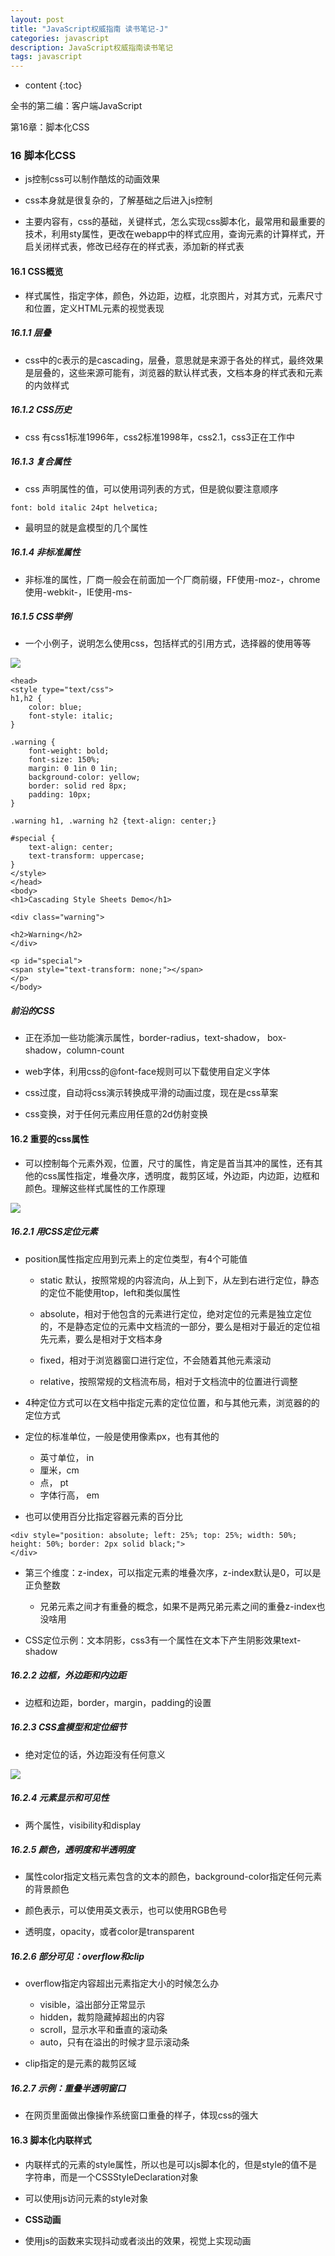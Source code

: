 ```yaml
---
layout: post
title: "JavaScript权威指南 读书笔记-J"
categories: javascript
description: JavaScript权威指南读书笔记
tags: javascript 
---
```


* content
{:toc}

全书的第二编：客户端JavaScript

第16章：脚本化CSS





### 16 脚本化CSS

- js控制css可以制作酷炫的动画效果

- css本身就是很复杂的，了解基础之后进入js控制

- 主要内容有，css的基础，关键样式，怎么实现css脚本化，最常用和最重要的技术，利用sty属性，更改在webapp中的样式应用，查询元素的计算样式，开启关闭样式表，修改已经存在的样式表，添加新的样式表

#### 16.1 CSS概览

- 样式属性，指定字体，颜色，外边距，边框，北京图片，对其方式，元素尺寸和位置，定义HTML元素的视觉表现

##### 16.1.1 层叠

- css中的c表示的是cascading，层叠，意思就是来源于各处的样式，最终效果是层叠的，这些来源可能有，浏览器的默认样式表，文档本身的样式表和元素的内敛样式

##### 16.1.2 CSS历史

- css 有css1标准1996年，css2标准1998年，css2.1，css3正在工作中

##### 16.1.3 复合属性

- css 声明属性的值，可以使用词列表的方式，但是貌似要注意顺序

```
font: bold italic 24pt helvetica;
```

- 最明显的就是盒模型的几个属性

##### 16.1.4 非标准属性

- 非标准的属性，厂商一般会在前面加一个厂商前缀，FF使用-moz-，chrome使用-webkit-，IE使用-ms-

##### 16.1.5 CSS举例

- 一个小例子，说明怎么使用css，包括样式的引用方式，选择器的使用等等

![](http://ww3.sinaimg.cn/large/8d6a2535gw1f95hg37qxnj20jp0d7n0z.jpg)

```
<head>
<style type="text/css">
h1,h2 { 
	color: blue;
	font-style: italic;
}

.warning {
	font-weight: bold;
	font-size: 150%;
	margin: 0 1in 0 1in;
	background-color: yellow;
	border: solid red 8px;
	padding: 10px;
} 

.warning h1, .warning h2 {text-align: center;}

#special {
	text-align: center;
	text-transform: uppercase;
}
</style>
</head>
<body>
<h1>Cascading Style Sheets Demo</h1>

<div class="warning">

<h2>Warning</h2>
</div>

<p id="special">
<span style="text-transform: none;"></span>
</p>
</body>
```

##### 前沿的CSS

- 正在添加一些功能演示属性，border-radius，text-shadow， box-shadow，column-count

- web字体，利用css的@font-face规则可以下载使用自定义字体

- css过度，自动将css演示转换成平滑的动画过度，现在是css草案

- css变换，对于任何元素应用任意的2d仿射变换

#### 16.2 重要的css属性

- 可以控制每个元素外观，位置，尺寸的属性，肯定是首当其冲的属性，还有其他的css属性指定，堆叠次序，透明度，裁剪区域，外边距，内边距，边框和颜色。理解这些样式属性的工作原理

![](http://ww3.sinaimg.cn/large/8d6a2535gw1f95hy97tqwj20lp0fltbb.jpg)

##### 16.2.1 用CSS定位元素

- position属性指定应用到元素上的定位类型，有4个可能值

	- static 默认，按照常规的内容流向，从上到下，从左到右进行定位，静态的定位不能使用top，left和类似属性

	- absolute，相对于他包含的元素进行定位，绝对定位的元素是独立定位的，不是静态定位的元素中文档流的一部分，要么是相对于最近的定位祖先元素，要么是相对于文档本身

	- fixed，相对于浏览器窗口进行定位，不会随着其他元素滚动

	- relative，按照常规的文档流布局，相对于文档流中的位置进行调整

- 4种定位方式可以在文档中指定元素的定位位置，和与其他元素，浏览器的的定位方式

- 定位的标准单位，一般是使用像素px，也有其他的

	- 英寸单位， in
	- 厘米，cm
	- 点， pt
	- 字体行高， em

- 也可以使用百分比指定容器元素的百分比

```
<div style="position: absolute; left: 25%; top: 25%; width: 50%; height: 50%; border: 2px solid black;">
</div>
```

- 第三个维度：z-index，可以指定元素的堆叠次序，z-index默认是0，可以是正负整数

	- 兄弟元素之间才有重叠的概念，如果不是两兄弟元素之间的重叠z-index也没啥用

- CSS定位示例：文本阴影，css3有一个属性在文本下产生阴影效果text-shadow

##### 16.2.2 边框，外边距和内边距

- 边框和边距，border，margin，padding的设置

##### 16.2.3 CSS盒模型和定位细节

- 绝对定位的话，外边距没有任何意义

![](http://ww4.sinaimg.cn/large/8d6a2535gw1f95mb19441j20ls0dfabs.jpg)

##### 16.2.4 元素显示和可见性

- 两个属性，visibility和display

##### 16.2.5 颜色，透明度和半透明度

- 属性color指定文档元素包含的文本的颜色，background-color指定任何元素的背景颜色

- 颜色表示，可以使用英文表示，也可以使用RGB色号

- 透明度，opacity，或者color是transparent

##### 16.2.6 部分可见：overflow和clip

- overflow指定内容超出元素指定大小的时候怎么办

	- visible，溢出部分正常显示
	- hidden，裁剪隐藏掉超出的内容
	- scroll，显示水平和垂直的滚动条
	- auto，只有在溢出的时候才显示滚动条

- clip指定的是元素的裁剪区域

##### 16.2.7 示例：重叠半透明窗口

- 在网页里面做出像操作系统窗口重叠的样子，体现css的强大

#### 16.3 脚本化内联样式

- 内联样式的元素的style属性，所以也是可以js脚本化的，但是style的值不是字符串，而是一个CSSStyleDeclaration对象

- 可以使用js访问元素的style对象

- **CSS动画**

- 使用js的函数来实现抖动或者淡出的效果，视觉上实现动画
